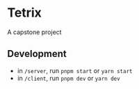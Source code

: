 # Tetrix

A capstone project

## Development

- in `/server`, run `pnpm start` or `yarn start`
- in `/client`, run `pnpm dev` or `yarn dev`

